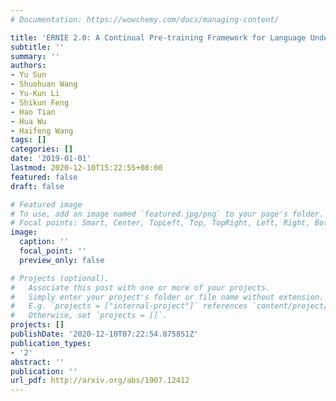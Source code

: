 ```yaml
---
# Documentation: https://wowchemy.com/docs/managing-content/

title: 'ERNIE 2.0: A Continual Pre-training Framework for Language Understanding'
subtitle: ''
summary: ''
authors:
- Yu Sun
- Shuohuan Wang
- Yu-Kun Li
- Shikun Feng
- Hao Tian
- Hua Wu
- Haifeng Wang
tags: []
categories: []
date: '2019-01-01'
lastmod: 2020-12-10T15:22:55+08:00
featured: false
draft: false

# Featured image
# To use, add an image named `featured.jpg/png` to your page's folder.
# Focal points: Smart, Center, TopLeft, Top, TopRight, Left, Right, BottomLeft, Bottom, BottomRight.
image:
  caption: ''
  focal_point: ''
  preview_only: false

# Projects (optional).
#   Associate this post with one or more of your projects.
#   Simply enter your project's folder or file name without extension.
#   E.g. `projects = ["internal-project"]` references `content/project/deep-learning/index.md`.
#   Otherwise, set `projects = []`.
projects: []
publishDate: '2020-12-10T07:22:54.875851Z'
publication_types:
- '2'
abstract: ''
publication: ''
url_pdf: http://arxiv.org/abs/1907.12412
---
```

